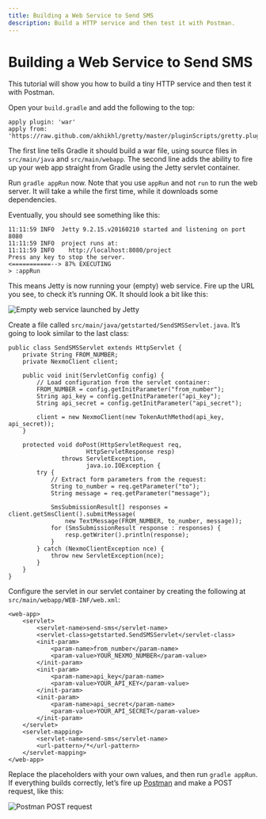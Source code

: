 ```yaml
---
title: Building a Web Service to Send SMS
description: Build a HTTP service and then test it with Postman.
---
```


# Building a Web Service to Send SMS

This tutorial will show you how to build a tiny HTTP service and then test it with Postman. 

Open your `build.gradle` and add the following to the top:

```
apply plugin: 'war'
apply from: 'https://raw.github.com/akhikhl/gretty/master/pluginScripts/gretty.plugin'
```

The first line tells Gradle it should build a war file, using source files in `src/main/java` and `src/main/webapp`. The second line adds the ability to fire up your web app straight from Gradle using the Jetty servlet container.

Run `gradle appRun` now. Note that you use `appRun` and not `run` to run the web server. It will take a while the first time, while it downloads some dependencies.

Eventually, you should see something like this:

```
11:11:59 INFO  Jetty 9.2.15.v20160210 started and listening on port 8080
11:11:59 INFO  project runs at:
11:11:59 INFO    http://localhost:8080/project
Press any key to stop the server.
<===========--> 87% EXECUTING
> :appRun
```

This means Jetty is now running your (empty) web service. Fire up the URL you see, to check it’s running OK. It should look a bit like this:

![Empty web service launched by Jetty](https://www.nexmo.com/wp-content/uploads/2017/04/empty-web.png)

Create a file called `src/main/java/getstarted/SendSMSServlet.java`. It’s going to look similar to the last class:

```
public class SendSMSServlet extends HttpServlet {
    private String FROM_NUMBER;
    private NexmoClient client;
 
    public void init(ServletConfig config) {
        // Load configuration from the servlet container:
        FROM_NUMBER = config.getInitParameter("from_number");
        String api_key = config.getInitParameter("api_key");
        String api_secret = config.getInitParameter("api_secret");
 
        client = new NexmoClient(new TokenAuthMethod(api_key, api_secret));
    }
 
    protected void doPost(HttpServletRequest req,
                      HttpServletResponse resp)
               throws ServletException,
                      java.io.IOException {
        try {
            // Extract form parameters from the request:
            String to_number = req.getParameter("to");
            String message = req.getParameter("message");
 
            SmsSubmissionResult[] responses = client.getSmsClient().submitMessage(
                new TextMessage(FROM_NUMBER, to_number, message));
            for (SmsSubmissionResult response : responses) {
                resp.getWriter().println(response);
            }
        } catch (NexmoClientException nce) {
            throw new ServletException(nce);
        }
    }
}
```

Configure the servlet in our servlet container by creating the following at `src/main/webapp/WEB-INF/web.xml`:

```
<web-app>
    <servlet>
        <servlet-name>send-sms</servlet-name>
        <servlet-class>getstarted.SendSMSServlet</servlet-class>
        <init-param>
            <param-name>from_number</param-name>
            <param-value>YOUR_NEXMO_NUMBER</param-value>
        </init-param>
        <init-param>
            <param-name>api_key</param-name>
            <param-value>YOUR_API_KEY</param-value>
        </init-param>
        <init-param>
            <param-name>api_secret</param-name>
            <param-value>YOUR_API_SECRET</param-value>
        </init-param>
    </servlet>
    <servlet-mapping>
        <servlet-name>send-sms</servlet-name>
        <url-pattern>/*</url-pattern>
    </servlet-mapping>
</web-app>
```

Replace the placeholders with your own values, and then run `gradle appRun`. If everything builds correctly, let’s fire up [Postman](https://www.getpostman.com/) and make a POST request, like this:

![Postman POST request](https://www.nexmo.com/wp-content/uploads/2017/04/postman-request.png)